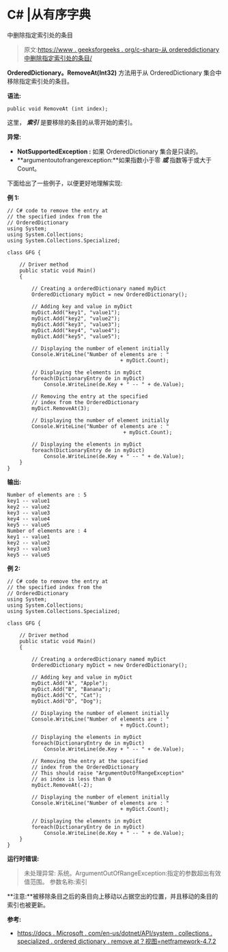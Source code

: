 # C# |从有序字典

中删除指定索引处的条目

> 原文:[https://www . geeksforgeeks . org/c-sharp-从 ordereddictionary 中删除指定索引处的条目/](https://www.geeksforgeeks.org/c-sharp-remove-the-entry-at-specified-index-from-ordereddictionary/)

**OrderedDictionary。RemoveAt(Int32)** 方法用于从 OrderedDictionary 集合中移除指定索引处的条目。

**语法:**

```
public void RemoveAt (int index);

```

这里， ***索引*** 是要移除的条目的从零开始的索引。

**异常:**

*   **NotSupportedException :** 如果 OrderedDictionary 集合是只读的。
*   **argumentoutofrangerexception:**如果指数小于零 ***或*** 指数等于或大于 Count。

下面给出了一些例子，以便更好地理解实现:

**例 1:**

```
// C# code to remove the entry at
// the specified index from the
// OrderedDictionary
using System;
using System.Collections;
using System.Collections.Specialized;

class GFG {

    // Driver method
    public static void Main()
    {

        // Creating a orderedDictionary named myDict
        OrderedDictionary myDict = new OrderedDictionary();

        // Adding key and value in myDict
        myDict.Add("key1", "value1");
        myDict.Add("key2", "value2");
        myDict.Add("key3", "value3");
        myDict.Add("key4", "value4");
        myDict.Add("key5", "value5");

        // Displaying the number of element initially
        Console.WriteLine("Number of elements are : " 
                                     + myDict.Count);

        // Displaying the elements in myDict
        foreach(DictionaryEntry de in myDict)
            Console.WriteLine(de.Key + " -- " + de.Value);

        // Removing the entry at the specified
        // index from the OrderedDictionary
        myDict.RemoveAt(3);

        // Displaying the number of element initially
        Console.WriteLine("Number of elements are : " 
                                      + myDict.Count);

        // Displaying the elements in myDict
        foreach(DictionaryEntry de in myDict)
            Console.WriteLine(de.Key + " -- " + de.Value);
    }
}
```

**输出:**

```
Number of elements are : 5
key1 -- value1
key2 -- value2
key3 -- value3
key4 -- value4
key5 -- value5
Number of elements are : 4
key1 -- value1
key2 -- value2
key3 -- value3
key5 -- value5

```

**例 2:**

```
// C# code to remove the entry at
// the specified index from the
// OrderedDictionary
using System;
using System.Collections;
using System.Collections.Specialized;

class GFG {

    // Driver method
    public static void Main()
    {

        // Creating a orderedDictionary named myDict
        OrderedDictionary myDict = new OrderedDictionary();

        // Adding key and value in myDict
        myDict.Add("A", "Apple");
        myDict.Add("B", "Banana");
        myDict.Add("C", "Cat");
        myDict.Add("D", "Dog");

        // Displaying the number of element initially
        Console.WriteLine("Number of elements are : " 
                                     + myDict.Count);

        // Displaying the elements in myDict
        foreach(DictionaryEntry de in myDict)
            Console.WriteLine(de.Key + " -- " + de.Value);

        // Removing the entry at the specified
        // index from the OrderedDictionary
        // This should raise "ArgumentOutOfRangeException"
        // as index is less than 0
        myDict.RemoveAt(-2);

        // Displaying the number of element initially
        Console.WriteLine("Number of elements are : " 
                                     + myDict.Count);

        // Displaying the elements in myDict
        foreach(DictionaryEntry de in myDict)
            Console.WriteLine(de.Key + " -- " + de.Value);
    }
}
```

**运行时错误:**

> 未处理异常:
> 系统。ArgumentOutOfRangeException:指定的参数超出有效值范围。
> 参数名称:索引

**注意:**被移除条目之后的条目向上移动以占据空出的位置，并且移动的条目的索引也被更新。

**参考:**

*   [https://docs . Microsoft . com/en-us/dotnet/API/system . collections . specialized . ordered dictionary . remove at？视图=netframework-4.7.2](https://docs.microsoft.com/en-us/dotnet/api/system.collections.specialized.ordereddictionary.removeat?view=netframework-4.7.2)